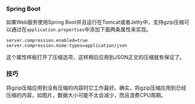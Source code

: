 ### Spring Boot

如果Web服务使用Spring Boot并且运行在Tomcat或者Jetty中，支持gzip压缩可以通过在`application.properties`中添加下面两条属性来实现。

```
server.compression.enabled=true 
server.compression.mime-types=application/json
```

这个属性样板打开了压缩选项，这样稍后应用到JSON正文的压缩就有保证了。

### 技巧
将gzip压缩应用到没有压缩的内容时它工作最好。确实，将gzip压缩应用到已经压缩的内容，如图片，数据大小可能不太会减少，而且浪费CPU周期。
